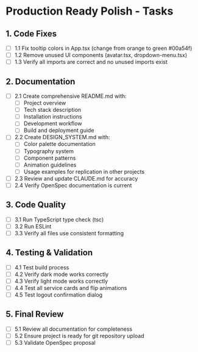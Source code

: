 # Production Ready Polish - Tasks

## 1. Code Fixes
- [ ] 1.1 Fix tooltip colors in App.tsx (change from orange to green #00a54f)
- [ ] 1.2 Remove unused UI components (avatar.tsx, dropdown-menu.tsx)
- [ ] 1.3 Verify all imports are correct and no unused imports exist

## 2. Documentation
- [ ] 2.1 Create comprehensive README.md with:
  - [ ] Project overview
  - [ ] Tech stack description
  - [ ] Installation instructions
  - [ ] Development workflow
  - [ ] Build and deployment guide
- [ ] 2.2 Create DESIGN_SYSTEM.md with:
  - [ ] Color palette documentation
  - [ ] Typography system
  - [ ] Component patterns
  - [ ] Animation guidelines
  - [ ] Usage examples for replication in other projects
- [ ] 2.3 Review and update CLAUDE.md for accuracy
- [ ] 2.4 Verify OpenSpec documentation is current

## 3. Code Quality
- [ ] 3.1 Run TypeScript type check (tsc)
- [ ] 3.2 Run ESLint
- [ ] 3.3 Verify all files use consistent formatting

## 4. Testing & Validation
- [ ] 4.1 Test build process
- [ ] 4.2 Verify dark mode works correctly
- [ ] 4.3 Verify light mode works correctly
- [ ] 4.4 Test all service cards and flip animations
- [ ] 4.5 Test logout confirmation dialog

## 5. Final Review
- [ ] 5.1 Review all documentation for completeness
- [ ] 5.2 Ensure project is ready for git repository upload
- [ ] 5.3 Validate OpenSpec proposal
